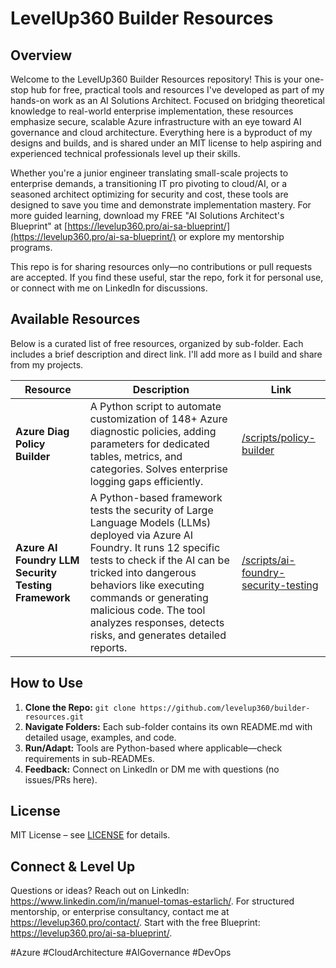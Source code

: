 # LevelUp360 Builder Resources

## Overview
Welcome to the LevelUp360 Builder Resources repository! This is your one-stop hub for free, practical tools and resources I've developed as part of my hands-on work as an AI Solutions Architect. Focused on bridging theoretical knowledge to real-world enterprise implementation, these resources emphasize secure, scalable Azure infrastructure with an eye toward AI governance and cloud architecture. Everything here is a byproduct of my designs and builds, and is shared under an MIT license to help aspiring and experienced technical professionals level up their skills.

Whether you're a junior engineer translating small-scale projects to enterprise demands, a transitioning IT pro pivoting to cloud/AI, or a seasoned architect optimizing for security and cost, these tools are designed to save you time and demonstrate implementation mastery. For more guided learning, download my FREE "AI Solutions Architect's Blueprint" at [https://levelup360.pro/ai-sa-blueprint/](https://levelup360.pro/ai-sa-blueprint/) or explore my mentorship programs.

This repo is for sharing resources only—no contributions or pull requests are accepted. If you find these useful, star the repo, fork it for personal use, or connect with me on LinkedIn for discussions.

## Available Resources
Below is a curated list of free resources, organized by sub-folder. Each includes a brief description and direct link. I'll add more as I build and share from my projects.

| Resource | Description | Link |
|----------|-------------|------|
| **Azure Diag Policy Builder** | A Python script to automate customization of 148+ Azure diagnostic policies, adding parameters for dedicated tables, metrics, and categories. Solves enterprise logging gaps efficiently. | [/scripts/policy-builder](/scripts/azure-diag-policy-builder) |
| **Azure AI Foundry LLM Security Testing Framework** | A Python-based framework tests the security of Large Language Models (LLMs) deployed via Azure AI Foundry. It runs 12 specific tests to check if the AI can be tricked into dangerous behaviors like executing commands or generating malicious code. The tool analyzes responses, detects risks, and generates detailed reports. | [/scripts/ai-foundry-security-testing](/scripts/ai-foundry-security-testing) |

## How to Use
1. **Clone the Repo:** `git clone https://github.com/levelup360/builder-resources.git`
2. **Navigate Folders:** Each sub-folder contains its own README.md with detailed usage, examples, and code.
3. **Run/Adapt:** Tools are Python-based where applicable—check requirements in sub-READMEs.
4. **Feedback:** Connect on LinkedIn or DM me with questions (no issues/PRs here).

## License
MIT License – see [LICENSE](/LICENSE) for details.

## Connect & Level Up
Questions or ideas? Reach out on LinkedIn: https://www.linkedin.com/in/manuel-tomas-estarlich/. For structured mentorship, or enterprise consultancy, contact me at https://levelup360.pro/contact/. Start with the free Blueprint: https://levelup360.pro/ai-sa-blueprint/.

#Azure #CloudArchitecture #AIGovernance #DevOps